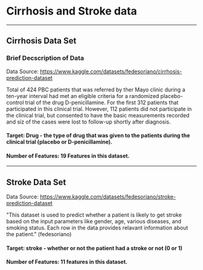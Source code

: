 # Cirrhosis and Stroke data 
---
## Cirrhosis Data Set 
### Brief Decscription of Data 

Data Source: https://www.kaggle.com/datasets/fedesoriano/cirrhosis-prediction-dataset

Total of 424 PBC patients that was referred by ther Mayo clinic during a ten-year interval had met an eligible criteria for a randomized placebo-control trial of the drug D-penicillamine. For the first 312 patients that participated in this clinical trial. However, 112 patients did not participate in the clinical trial, but consented to have the basic measurements recorded and siz of the cases were lost to follow-up shortly after diagnosis. 

#### Target: Drug - the type of drug that was given to the patients during the clinical trial (placebo or D-penicillamine).
#### Number of Features: 19 Features in this dataset. 
---
## Stroke Data Set 
Data Source: https://www.kaggle.com/datasets/fedesoriano/stroke-prediction-dataset

"This dataset is used to predict whether a patient is likely to get stroke based on the input parameters like gender, age, various diseases, and smoking status. Each row in the data provides relavant information about the patient." (fedesoriano)

#### Target: stroke - whether or not the patient had a stroke or not (0 or 1) 
#### Number of Features: 11 features in this dataset. 
